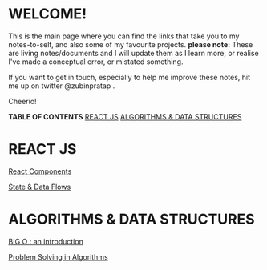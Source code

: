 # WELCOME!

This is the main page where you can find the links that take you to my notes-to-self, and also some of my favourite projects. __please note:__ These are living notes/documents and I will update them as I learn more, or realise I've made a conceptual error, or mistated something.   

 If you want to get in touch, especially to help me improve these notes,  hit me up on twitter @zubinpratap .

Cheerio!

__TABLE OF CONTENTS__
[REACT JS](#REACT-JS)
[ALGORITHMS & DATA STRUCTURES](#ALGORITHMS-&-DATA-STRUCTURES)


# REACT JS 
[React Components](https://paper.dropbox.com/doc/Components--AR91f5I62YWnnbB9DN76EPakAQ-dW0nXQCfHgtABPbiqxhM8)

[State & Data Flows](https://paper.dropbox.com/doc/State-DataFlows-Basics--AR_0n14ML5Cd9LHgFcboQDYGAQ-S1L71shOKe8fvARsxAGwa)


# ALGORITHMS & DATA STRUCTURES
[BIG O : an introduction](https://paper.dropbox.com/doc/Big-O--AR~_rxvKiAgLQAYYg4YU3CJUAQ-rz9LhJu7eprXYcoPzmuMH)

[Problem Solving in Algorithms](https://paper.dropbox.com/doc/Problem-Solving-Approaches-in-Algorithms--AR8Jdh8ouQgoo3oFIuCxK~wEAQ-ulTrTZsDsaCieDJBaWCOj)